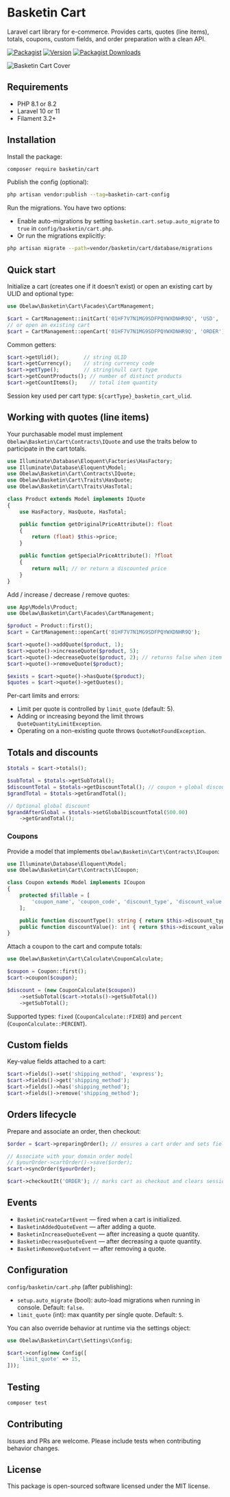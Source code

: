 # Basketin Cart

Laravel cart library for e-commerce. Provides carts, quotes (line items), totals, coupons, custom fields, and order preparation with a clean API.

[![Packagist](https://img.shields.io/static/v1?label=Packagist&message=basketin/cart&color=blue&logo=packagist&logoColor=white)](https://packagist.org/packages/basketin/cart)
[![Version](https://poser.pugx.org/basketin/cart/v)](https://packagist.org/packages/basketin/cart)
[![Packagist Downloads](https://poser.pugx.org/basketin/cart/downloads)](https://packagist.org/packages/basketin/cart)

![Basketin Cart Cover](./cover.svg)

## Requirements

- PHP 8.1 or 8.2
- Laravel 10 or 11
- Filament 3.2+

## Installation

Install the package:

```bash
composer require basketin/cart
```

Publish the config (optional):

```bash
php artisan vendor:publish --tag=basketin-cart-config
```

Run the migrations. You have two options:

- Enable auto-migrations by setting `basketin.cart.setup.auto_migrate` to `true` in `config/basketin/cart.php`.
- Or run the migrations explicitly:

```bash
php artisan migrate --path=vendor/basketin/cart/database/migrations
```

## Quick start

Initialize a cart (creates one if it doesn’t exist) or open an existing cart by ULID and optional type:

```php
use Obelaw\Basketin\Cart\Facades\CartManagement;

$cart = CartManagement::initCart('01HF7V7N1MG9SDFPQYWXDNHR9Q', 'USD', 'ORDER');
// or open an existing cart
$cart = CartManagement::openCart('01HF7V7N1MG9SDFPQYWXDNHR9Q', 'ORDER');
```

Common getters:

```php
$cart->getUlid();        // string ULID
$cart->getCurrency();    // string currency code
$cart->getType();        // string|null cart type
$cart->getCountProducts(); // number of distinct products
$cart->getCountItems();    // total item quantity
```

Session key used per cart type: `${cartType}_basketin_cart_ulid`.

## Working with quotes (line items)

Your purchasable model must implement `Obelaw\Basketin\Cart\Contracts\IQuote` and use the traits below to participate in the cart totals.

```php
use Illuminate\Database\Eloquent\Factories\HasFactory;
use Illuminate\Database\Eloquent\Model;
use Obelaw\Basketin\Cart\Contracts\IQuote;
use Obelaw\Basketin\Cart\Traits\HasQuote;
use Obelaw\Basketin\Cart\Traits\HasTotal;

class Product extends Model implements IQuote
{
    use HasFactory, HasQuote, HasTotal;

    public function getOriginalPriceAttribute(): float
    {
        return (float) $this->price;
    }

    public function getSpecialPriceAttribute(): ?float
    {
        return null; // or return a discounted price
    }
}
```

Add / increase / decrease / remove quotes:

```php
use App\Models\Product;
use Obelaw\Basketin\Cart\Facades\CartManagement;

$product = Product::first();
$cart = CartManagement::openCart('01HF7V7N1MG9SDFPQYWXDNHR9Q');

$cart->quote()->addQuote($product, 1);
$cart->quote()->increaseQuote($product, 5);
$cart->quote()->decreaseQuote($product, 2); // returns false when item is removed
$cart->quote()->removeQuote($product);

$exists = $cart->quote()->hasQuote($product);
$quotes = $cart->quote()->getQuotes();
```

Per-cart limits and errors:

- Limit per quote is controlled by `limit_quote` (default: 5).
- Adding or increasing beyond the limit throws `QuoteQuantityLimitException`.
- Operating on a non-existing quote throws `QuoteNotFoundException`.

## Totals and discounts

```php
$totals = $cart->totals();

$subTotal = $totals->getSubTotal();
$discountTotal = $totals->getDiscountTotal(); // coupon + global discount (capped at subtotal)
$grandTotal = $totals->getGrandTotal();

// Optional global discount
$grandAfterGlobal = $totals->setGlobalDiscountTotal(500.00)
    ->getGrandTotal();
```

### Coupons

Provide a model that implements `Obelaw\Basketin\Cart\Contracts\ICoupon`:

```php
use Illuminate\Database\Eloquent\Model;
use Obelaw\Basketin\Cart\Contracts\ICoupon;

class Coupon extends Model implements ICoupon
{
    protected $fillable = [
        'coupon_name', 'coupon_code', 'discount_type', 'discount_value', 'start_at', 'ends_at',
    ];

    public function discountType(): string { return $this->discount_type; }
    public function discountValue(): int { return $this->discount_value; }
}
```

Attach a coupon to the cart and compute totals:

```php
use Obelaw\Basketin\Cart\Calculate\CouponCalculate;

$coupon = Coupon::first();
$cart->coupon($coupon);

$discount = (new CouponCalculate($coupon))
    ->setSubTotal($cart->totals()->getSubTotal())
    ->getSubTotal();
```

Supported types: `fixed` (`CouponCalculate::FIXED`) and `percent` (`CouponCalculate::PERCENT`).

## Custom fields

Key-value fields attached to a cart:

```php
$cart->fields()->set('shipping_method', 'express');
$cart->fields()->get('shipping_method');
$cart->fields()->has('shipping_method');
$cart->fields()->remove('shipping_method');
```

## Orders lifecycle

Prepare and associate an order, then checkout:

```php
$order = $cart->preparingOrder(); // ensures a cart order and sets fields.order_reference

// Associate with your domain order model
// $yourOrder->cartOrder()->save($order);
$cart->syncOrder($yourOrder);

$cart->checkoutIt('ORDER'); // marks cart as checkout and clears session for that type
```

## Events

- `BasketinCreateCartEvent` — fired when a cart is initialized.
- `BasketinAddedQuoteEvent` — after adding a quote.
- `BasketinIncreaseQuoteEvent` — after increasing a quote quantity.
- `BasketinDecreaseQuoteEvent` — after decreasing a quote quantity.
- `BasketinRemoveQuoteEvent` — after removing a quote.

## Configuration

`config/basketin/cart.php` (after publishing):

- `setup.auto_migrate` (bool): auto-load migrations when running in console. Default: `false`.
- `limit_quote` (int): max quantity per single quote. Default: `5`.

You can also override behavior at runtime via the settings object:

```php
use Obelaw\Basketin\Cart\Settings\Config;

$cart->config(new Config([
    'limit_quote' => 15,
]));
```

## Testing

```bash
composer test
```

## Contributing

Issues and PRs are welcome. Please include tests when contributing behavior changes.

## License

This package is open-sourced software licensed under the MIT license.
